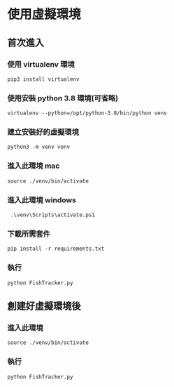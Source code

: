 # 使用虛擬環境

## 首次進入
### 使用 virtualenv 環境
```
pip3 install virtualenv
```

### 使用安裝 python 3.8 環境(可省略)
```
virtualenv --python=/opt/python-3.8/bin/python venv
```

### 建立安裝好的虛擬環境
```
python3 -m venv venv
```

### 進入此環境 mac
```
source ./venv/bin/activate
```
### 進入此環境 windows
```
 .\venv\Scripts\activate.ps1 
```
### 下載所需套件
```
pip install -r requirements.txt 
```
### 執行
```
python FishTracker.py
```
## 創建好虛擬環境後
### 進入此環境
```
source ./venv/bin/activate
```
### 執行
```
python FishTracker.py
```